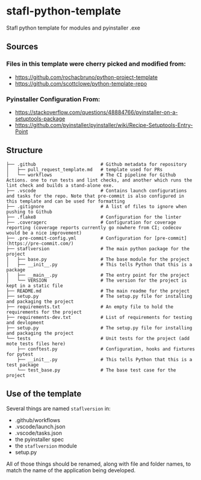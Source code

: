 # stafl-python-template
Stafl python template for modules and pyinstaller .exe

## Sources

### Files in this template were cherry picked and modified from:

- https://github.com/rochacbruno/python-project-template
- https://github.com/scottclowe/python-template-repo

### Pyinstaller Configuration From:

- https://stackoverflow.com/questions/48884766/pyinstaller-on-a-setuptools-package
- https://github.com/pyinstaller/pyinstaller/wiki/Recipe-Setuptools-Entry-Point

## Structure

```text
├── .github                        # Github metadata for repository
│   ├── pull_request_template.md   # template used for PRs
│   └── workflows                  # The CI pipeline for Github Actions. one to run tests and lint checks, and another which runs the lint check and builds a stand-alone exe.
├── .vscode                        # Contains launch configurations and tasks for the repo. Note that pre-commit is also configured in this template and can be used for formatting
├── .gitignore                     # A list of files to ignore when pushing to Github
├── .flake8                        # Configuration for the linter
├── .coveragerc                    # Configuration for coverage reporting (coverage reports currently go nowhere from CI; codecov would be a nice improvement)
├── .pre-commit-config.yml         # Configuration for [pre-commit](https://pre-commit.com/)
├── staflversion                   # The main python package for the project
│   ├── base.py                    # The base module for the project
│   ├── __init__.py                # This tells Python that this is a package
│   ├── __main__.py                # The entry point for the project
│   └── VERSION                    # The version for the project is kept in a static file
├── README.md                      # The main readme for the project
├── setup.py                       # The setup.py file for installing and packaging the project
├── requirements.txt               # An empty file to hold the requirements for the project
├── requirements-dev.txt           # List of requirements for testing and devlopment
├── setup.py                       # The setup.py file for installing and packaging the project
└── tests                          # Unit tests for the project (add mote tests files here)
    ├── conftest.py                # Configuration, hooks and fixtures for pytest
    ├── __init__.py                # This tells Python that this is a test package
    └── test_base.py               # The base test case for the project
```

## Use of the template

Several things are named `staflversion` in:
- .github/workflows
- .vscode/launch.json
- .vscode/tasks.json
- the pyinstaller spec
- the `staflversion` module
- setup.py

All of those things should be renamed, along with file and folder names, to match the name of the application being developed.